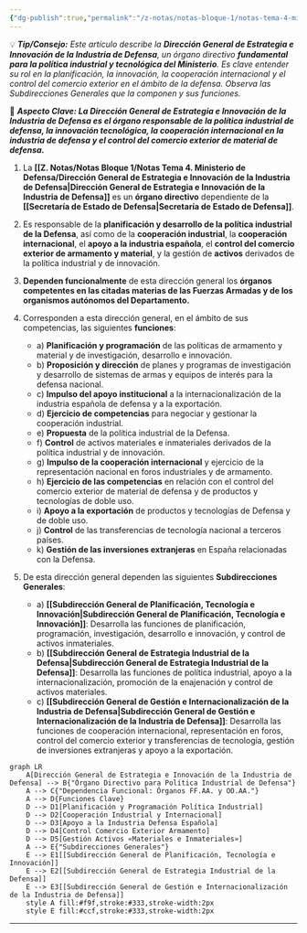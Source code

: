 ```yaml
---
{"dg-publish":true,"permalink":"/z-notas/notas-bloque-1/notas-tema-4-ministerio-de-defensa/direccion-general-de-estrategia-e-innovacion-de-la-industria-de-defensa/"}
---
```


💡 ***Tip/Consejo:*** *Este artículo describe la **Dirección General de Estrategia e Innovación de la Industria de Defensa**, un órgano directivo **fundamental para la política industrial y tecnológica del Ministerio**.  Es clave entender su rol en la planificación, la innovación, la cooperación internacional y el control del comercio exterior en el ámbito de la defensa. Observa las Subdirecciones Generales que la componen y sus funciones.*

🔑 ***Aspecto Clave: La Dirección General de Estrategia e Innovación de la Industria de Defensa es el órgano responsable de la política industrial de defensa, la innovación tecnológica, la cooperación internacional en la industria de defensa y el control del comercio exterior de material de defensa.***

1.  La **[[Z. Notas/Notas Bloque 1/Notas Tema 4. Ministerio de Defensa/Dirección General de Estrategia e Innovación de la Industria de Defensa\|Dirección General de Estrategia e Innovación de la Industria de Defensa]]** es un **órgano directivo** dependiente de la **[[Secretaría de Estado de Defensa\|Secretaría de Estado de Defensa]]**.

2.  Es responsable de la **planificación y desarrollo de la política industrial de la Defensa**, así como de la **cooperación industrial**, la **cooperación internacional**, el **apoyo a la industria española**, el **control del comercio exterior de armamento y material**, y la gestión de **activos** derivados de la política industrial y de innovación.

3.  **Dependen funcionalmente** de esta dirección general los **órganos competentes en las citadas materias de las Fuerzas Armadas y de los organismos autónomos del Departamento.**

4.  Corresponden a esta dirección general, en el ámbito de sus competencias, las siguientes **funciones**:

    * a) **Planificación y programación** de las políticas de armamento y material y de investigación, desarrollo e innovación.
    * b) **Proposición y dirección** de planes y programas de investigación y desarrollo de sistemas de armas y equipos de interés para la defensa nacional.
    * c) **Impulso del apoyo institucional** a la internacionalización de la industria española de defensa y a la exportación.
    * d) **Ejercicio de competencias** para negociar y gestionar la cooperación industrial.
    * e) **Propuesta** de la política industrial de la Defensa.
    * f) **Control** de activos materiales e inmateriales derivados de la política industrial y de innovación.
    * g) **Impulso de la cooperación internacional** y ejercicio de la representación nacional en foros industriales y de armamento.
    * h) **Ejercicio de las competencias** en relación con el control del comercio exterior de material de defensa y de productos y tecnologías de doble uso.
    * i) **Apoyo a la exportación** de productos y tecnologías de Defensa y de doble uso.
    * j) **Control** de las transferencias de tecnología nacional a terceros países.
    * k) **Gestión de las inversiones extranjeras** en España relacionadas con la Defensa.

5.  De esta dirección general dependen las siguientes **Subdirecciones Generales**:

    * a) **[[Subdirección General de Planificación, Tecnología e Innovación\|Subdirección General de Planificación, Tecnología e Innovación]]**:  Desarrolla las funciones de planificación, programación, investigación, desarrollo e innovación, y control de activos inmateriales.
    * b) **[[Subdirección General de Estrategia Industrial de la Defensa\|Subdirección General de Estrategia Industrial de la Defensa]]**:  Desarrolla las funciones de política industrial, apoyo a la internacionalización, promoción de la enajenación y control de activos materiales.
    * c) **[[Subdirección General de Gestión e Internacionalización de la Industria de Defensa\|Subdirección General de Gestión e Internacionalización de la Industria de Defensa]]**:  Desarrolla las funciones de cooperación internacional, representación en foros, control del comercio exterior y transferencias de tecnología, gestión de inversiones extranjeras y apoyo a la exportación.

```mermaid
graph LR
    A[Dirección General de Estrategia e Innovación de la Industria de Defensa] --> B{"Órgano Directivo para Política Industrial de Defensa"}
    A --> C{"Dependencia Funcional: Órganos FF.AA. y OO.AA."}
    A --> D{Funciones Clave}
    D --> D1[Planificación y Programación Política Industrial]
    D --> D2[Cooperación Industrial y Internacional]
    D --> D3[Apoyo a la Industria Defensa Española]
    D --> D4[Control Comercio Exterior Armamento]
    D --> D5[Gestión Activos «Materiales e Inmateriales»]
    A --> E{"Subdirecciones Generales"}
    E --> E1[[Subdirección General de Planificación, Tecnología e Innovación]]
    E --> E2[[Subdirección General de Estrategia Industrial de la Defensa]]
    E --> E3[[Subdirección General de Gestión e Internacionalización de la Industria de Defensa]]
    style A fill:#f9f,stroke:#333,stroke-width:2px
    style E fill:#ccf,stroke:#333,stroke-width:2px
```

---